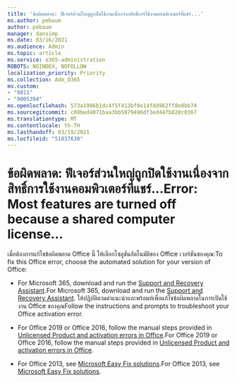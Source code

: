 ```yaml
---
title: 'ข้อผิดพลาด: ฟีเจอร์ส่วนใหญ่ถูกปิดใช้งานเนื่องจากสิทธิ์การใช้งานคอมพิวเตอร์ที่แชร์...'
ms.author: pebaum
author: pebaum
manager: dansimp
ms.date: 03/16/2021
ms.audience: Admin
ms.topic: article
ms.service: o365-administration
ROBOTS: NOINDEX, NOFOLLOW
localization_priority: Priority
ms.collection: Adm_O365
ms.custom:
- "9811"
- "9005394"
ms.openlocfilehash: 573a1906b1dc4f5f413bf0e14fdd962ff8e8bb74
ms.sourcegitcommit: c08bed4071baa3bb5879496df3ed44fb828c8367
ms.translationtype: MT
ms.contentlocale: th-TH
ms.lasthandoff: 03/19/2021
ms.locfileid: "51037630"
---
```

# <a name="error-most-features-are-turned-off-because-a-shared-computer-license"></a><span data-ttu-id="4abfb-102">ข้อผิดพลาด: ฟีเจอร์ส่วนใหญ่ถูกปิดใช้งานเนื่องจากสิทธิ์การใช้งานคอมพิวเตอร์ที่แชร์...</span><span class="sxs-lookup"><span data-stu-id="4abfb-102">Error: Most features are turned off because a shared computer license...</span></span>

<span data-ttu-id="4abfb-103">เมื่อต้องการแก้ไขข้อผิดพลาด Office นี้ ให้เลือกโซลูชันอัตโนมัติของ Office เวอร์ชันของคุณ:</span><span class="sxs-lookup"><span data-stu-id="4abfb-103">To fix this Office error, choose the automated solution for your version of Office:</span></span>

- <span data-ttu-id="4abfb-104">For Microsoft 365, download and run the [Support and Recovery Assistant](https://aka.ms/SaRA-OfficeActivation-Chat).</span><span class="sxs-lookup"><span data-stu-id="4abfb-104">For Microsoft 365, download and run the [Support and Recovery Assistant](https://aka.ms/SaRA-OfficeActivation-Chat).</span></span> <span data-ttu-id="4abfb-105">ให้ปฏิบัติตามคําแนะนําและพร้อมท์เพื่อแก้ไขข้อผิดพลาดในการเปิดใช้งาน Office ของคุณ</span><span class="sxs-lookup"><span data-stu-id="4abfb-105">Follow the instructions and prompts to troubleshoot your Office activation error.</span></span>

- <span data-ttu-id="4abfb-106">For Office 2019 or Office 2016, follow the manual steps provided in [Unlicensed Product and activation errors in Office](https://support.microsoft.com/office/0d23d3c0-c19c-4b2f-9845-5344fedc4380#bkmk_fixyourself).</span><span class="sxs-lookup"><span data-stu-id="4abfb-106">For Office 2019 or Office 2016, follow the manual steps provided in [Unlicensed Product and activation errors in Office](https://support.microsoft.com/office/0d23d3c0-c19c-4b2f-9845-5344fedc4380#bkmk_fixyourself).</span></span>

- <span data-ttu-id="4abfb-107">For Office 2013, see [Microsoft Easy Fix solutions](https://support.microsoft.com/topic/microsoft-easy-fix-solutions-have-been-discontinued-b0f4b5f9-3b5a-bd9e-d75d-d45e2f12e16c).</span><span class="sxs-lookup"><span data-stu-id="4abfb-107">For Office 2013, see [Microsoft Easy Fix solutions](https://support.microsoft.com/topic/microsoft-easy-fix-solutions-have-been-discontinued-b0f4b5f9-3b5a-bd9e-d75d-d45e2f12e16c).</span></span>